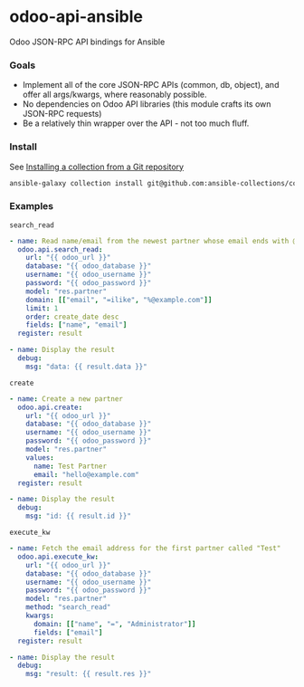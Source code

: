 # odoo-api-ansible

Odoo JSON-RPC API bindings for Ansible

### Goals

 * Implement all of the core JSON-RPC APIs (common, db, object), and offer all args/kwargs, where reasonably possible.
 * No dependencies on Odoo API libraries (this module crafts its own JSON-RPC requests)
 * Be a relatively thin wrapper over the API - not too much fluff.

### Install

See [Installing a collection from a Git repository](https://docs.ansible.com/ansible/latest/collections_guide/collections_installing.html#installing-a-collection-from-a-git-repository)

```bash
ansible-galaxy collection install git@github.com:ansible-collections/collection_template.git
```

### Examples

`search_read`
```yaml
- name: Read name/email from the newest partner whose email ends with @example.com,
  odoo.api.search_read:
    url: "{{ odoo_url }}"
    database: "{{ odoo_database }}"
    username: "{{ odoo_username }}"
    password: "{{ odoo_password }}"
    model: "res.partner"
    domain: [["email", "=ilike", "%@example.com"]]
    limit: 1
    order: create_date desc
    fields: ["name", "email"]
  register: result

- name: Display the result
  debug:
    msg: "data: {{ result.data }}"
```

`create`
```yaml
- name: Create a new partner
  odoo.api.create:
    url: "{{ odoo_url }}"
    database: "{{ odoo_database }}"
    username: "{{ odoo_username }}"
    password: "{{ odoo_password }}"
    model: "res.partner"
    values:
      name: Test Partner
      email: "hello@example.com"
  register: result

- name: Display the result
  debug:
    msg: "id: {{ result.id }}"
```

`execute_kw`
```yaml
- name: Fetch the email address for the first partner called "Test"
  odoo.api.execute_kw:
    url: "{{ odoo_url }}"
    database: "{{ odoo_database }}"
    username: "{{ odoo_username }}"
    password: "{{ odoo_password }}"
    model: "res.partner"
    method: "search_read"
    kwargs:
      domain: [["name", "=", "Administrator"]]
      fields: ["email"]
  register: result

- name: Display the result
  debug:
    msg: "result: {{ result.res }}"
```